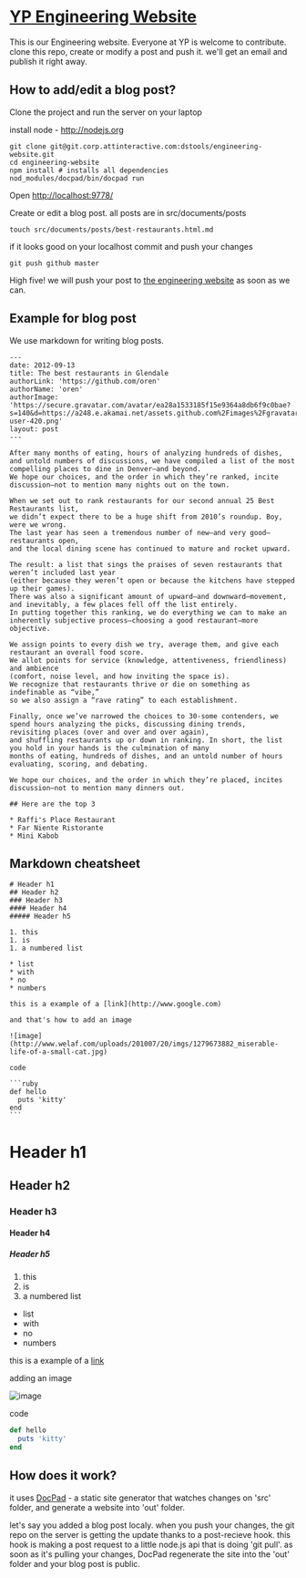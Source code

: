# [YP Engineering Website](http://engineering-website.herokuapp.com/)

This is our Engineering website. Everyone at YP is welcome to contribute.  
clone this repo, create or modify a post and push it. 
we'll get an email and publish it right away.

## How to add/edit a blog post?

Clone the project and run the server on your laptop

install node - http://nodejs.org

    git clone git@git.corp.attinteractive.com:dstools/engineering-website.git  
    cd engineering-website 
    npm install # installs all dependencies
    nod_modules/docpad/bin/docpad run 

Open [http://localhost:9778/](http://localhost:9778/)

Create or edit a blog post. all posts are in src/documents/posts
    
    touch src/documents/posts/best-restaurants.html.md

if it looks good on your localhost commit and push your changes

    git push github master

High five! we will push your post to [the engineering website](http://engineering-website.herokuapp.com/) as soon as we can.


## Example for blog post

We use markdown for writing blog posts.

    ---
    date: 2012-09-13
    title: The best restaurants in Glendale
    authorLink: 'https://github.com/oren'
    authorName: 'oren'
    authorImage: 'https://secure.gravatar.com/avatar/ea28a1533185f15e9364a8db6f9c0bae?s=140&d=https://a248.e.akamai.net/assets.github.com%2Fimages%2Fgravatars%2Fgravatar-user-420.png'
    layout: post
    ---

    After many months of eating, hours of analyzing hundreds of dishes, 
    and untold numbers of discussions, we have compiled a list of the most compelling places to dine in Denver—and beyond. 
    We hope our choices, and the order in which they’re ranked, incite discussion—not to mention many nights out on the town.

    When we set out to rank restaurants for our second annual 25 Best Restaurants list, 
    we didn’t expect there to be a huge shift from 2010’s roundup. Boy, were we wrong. 
    The last year has seen a tremendous number of new—and very good—restaurants open, 
    and the local dining scene has continued to mature and rocket upward. 

    The result: a list that sings the praises of seven restaurants that weren’t included last year 
    (either because they weren’t open or because the kitchens have stepped up their games). 
    There was also a significant amount of upward—and downward—movement, and inevitably, a few places fell off the list entirely. 
    In putting together this ranking, we do everything we can to make an inherently subjective process—choosing a good restaurant—more objective. 

    We assign points to every dish we try, average them, and give each restaurant an overall food score. 
    We allot points for service (knowledge, attentiveness, friendliness) and ambience 
    (comfort, noise level, and how inviting the space is). 
    We recognize that restaurants thrive or die on something as indefinable as “vibe,”
    so we also assign a “rave rating” to each establishment.  
    
    Finally, once we’ve narrowed the choices to 30-some contenders, we spend hours analyzing the picks, discussing dining trends, 
    revisiting places (over and over and over again), 
    and shuffling restaurants up or down in ranking. In short, the list you hold in your hands is the culmination of many 
    months of eating, hundreds of dishes, and an untold number of hours evaluating, scoring, and debating. 
    
    We hope our choices, and the order in which they’re placed, incites discussion—not to mention many dinners out.
    
    ## Here are the top 3
   
    * Raffi's Place Restaurant
    * Far Niente Ristorante
    * Mini Kabob


## Markdown cheatsheet

    # Header h1
    ## Header h2
    ### Header h3 
    #### Header h4
    ##### Header h5

    1. this
    1. is 
    1. a numbered list

    * list
    * with
    * no
    * numbers

    this is a example of a [link](http://www.google.com)
    
    and that's how to add an image

    ![image](http://www.welaf.com/uploads/201007/20/imgs/1279673882_miserable-life-of-a-small-cat.jpg)

    code

    ```ruby 
    def hello
      puts 'kitty'
    end
    ```

# Header h1
## Header h2
### Header h3 
#### Header h4
##### Header h5

1. this
1. is 
1. a numbered list

* list
* with
* no
* numbers

this is a example of a [link](http://www.google.com)

adding an image

![image](http://www.welaf.com/uploads/201007/20/imgs/1279673882_miserable-life-of-a-small-cat.jpg)

code

```ruby 
def hello
  puts 'kitty'
end
```

## How does it work?

it uses [DocPad](https://github.com/bevry/docpad) - a static site generator that watches
changes on 'src' folder, and generate a website into 'out' folder.

let's say you added a blog post localy. when you push your changes, 
the git repo on the server is getting the update thanks to a post-recieve hook.
this hook is making a post request to a little node.js api that is doing 'git pull'.
as soon as it's pulling your changes, DocPad regenerate the site into the 'out' folder and 
your blog post is public.
